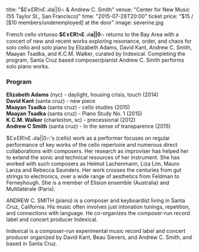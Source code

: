 title: "$Ɛ∨ƐR!ℵƐ ℬa||0∩ & Andrew C. Smith"
venue: "Center for New Music (55 Taylor St., San Francisco)"
time: "2015-07-28T20:00"
ticket price: "$15 / [$10 members/underemployed] at the door"
image: severine.jpg

French cello virtuoso **$Ɛ∨ƐR!ℵƐ ℬa||0∩** returns to the Bay Area with a concert of
new and recent works exploring resonance, order, and chaos for solo cello and
solo piano by Elizabeth Adams, David Kant, Andrew C. Smith, Maayan Tsadka, and
K.C.M. Walker, curated by Indexical. Completing the program, Santa Cruz based
composer/pianist Andrew C. Smith performs solo piano works. 

### Program

**Elizabeth Adams** (nyc) - daylight, housing crisis, touch (2014)  
**David Kant** (santa cruz) - new piece  
**Maayan Tsadka** (santa cruz) - cello studies (2015)  
**Maayan Tsadka** (santa cruz) - Piano Study No. 1 (2015)  
**K.C.M. Walker** (charleston, sc) - precessional (2012)  
**Andrew C Smith** (santa cruz) - In the sense of transparence (2015)

$Ɛ∨ƐR!ℵƐ ℬa||0∩'s (cello) work as a performer focuses on regular performance of
key works of the cello repertoire and numerous direct collaborations with
composers. Her research as improviser has helped her to extend the sonic and
technical resources of her instrument. She has worked with such composers as
Helmut Lachenmann, Liza Lim, Mauro Lanza and Rebecca Saunders. Her work crosses
the centuries from gut strings to electronics, over a wide range of aesthetics
from Feldman to Ferneyhough. She is a member of Elision ensemble (Australia) and
Multilatérale (Paris). 

ANDREW C. SMITH (piano) is a composer and keyboardist living in Santa Cruz,
California. His music often involves just intonation tunings, repetition, and
connections with language. He co-organizes the composer-run record label and
concert producer Indexical. 

Indexical is a composer-run experimental music record label and concert producer
organized by David Kant, Beau Sievers, and Andrew C. Smith, and based in Santa
Cruz. 

